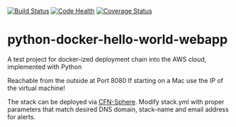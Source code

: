 [![Build Status](https://travis-ci.org/ImmobilienScout24/python-docker-hello-world-webapp.svg?branch=master)](https://travis-ci.org/ImmobilienScout24/python-docker-hello-world-webapp)
[![Code Health](https://landscape.io/github/ImmobilienScout24/python-docker-hello-world-webapp/master/landscape.svg?style=flat)](https://landscape.io/github/ImmobilienScout24/python-docker-hello-world-webapp/master)
[![Coverage Status](https://coveralls.io/repos/ImmobilienScout24/python-docker-hello-world-webapp/badge.svg?branch=master&service=github)](https://coveralls.io/github/ImmobilienScout24/python-docker-hello-world-webapp?branch=master)

# python-docker-hello-world-webapp
A test project for docker-ized deployment chain into the AWS cloud, implemented with Python

Reachable from the outside at Port 8080
If starting on a Mac use the IP of the virtual machine!

The stack can be deployed via [CFN-Sphere](https://github.com/marco-hoyer/cfn-sphere). Modify stack.yml with proper parameters that match desired DNS domain, stack-name and email address for alerts.
